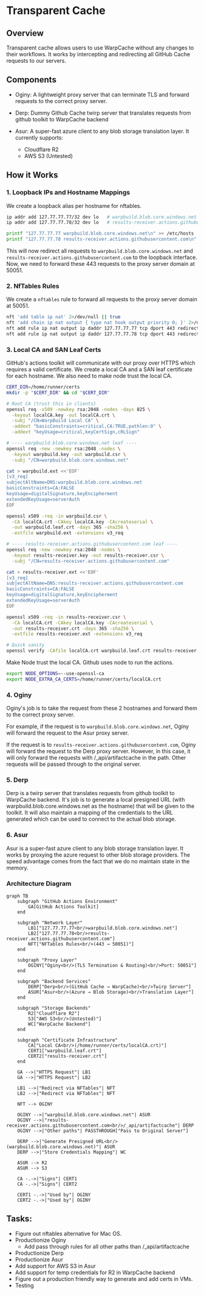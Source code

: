 # Transparent Cache

## Overview

Transparent cache allows users to use WarpCache without any changes to their workflows. It works by intercepting and redirecting all GitHub Cache requests to our servers.

## Components

- Oginy: A lightweight proxy server that can terminate TLS and forward requests to the correct proxy server.

- Derp: Dummy Github Cache twirp server that translates requests from github toolkit to WarpCache backend

- Asur: A super-fast azure client to any blob storage translation layer. It currently supports:
  - Cloudflare R2
  - AWS S3 (Untested)

## How it Works

### 1. Loopback IPs and Hostname Mappings

We create a loopback alias per hostname for nftables.

```bash
ip addr add 127.77.77.77/32 dev lo   # warpbuild.blob.core.windows.net
ip addr add 127.77.77.78/32 dev lo   # results-receiver.actions.githubusercontent.com

printf "127.77.77.77 warpbuild.blob.core.windows.net\n" >> /etc/hosts
printf "127.77.77.78 results-receiver.actions.githubusercontent.com\n" >> /etc/hosts
```

This will now redirect all requests to `warpbuild.blob.core.windows.net` and `results-receiver.actions.githubusercontent.com` to the loopback interface. Now, we need to forward these 443 requests to the proxy server domain at 50051.

### 2. NfTables Rules

We create a `nftables` rule to forward all requests to the proxy server domain at 50051.

```bash
nft 'add table ip nat' 2>/dev/null || true
nft 'add chain ip nat output { type nat hook output priority 0; }' 2>/dev/null || true
nft add rule ip nat output ip daddr 127.77.77.77 tcp dport 443 redirect to :50051
nft add rule ip nat output ip daddr 127.77.77.78 tcp dport 443 redirect to :50051
```

### 3. Local CA and SAN Leaf Certs

GitHub's actions toolkit will communicate with our proxy over HTTPS which requires a valid certificate. We create a local CA and a SAN leaf certificate for each hostname. We also need to make node trust the local CA.

```bash
CERT_DIR=/home/runner/certs
mkdir -p "$CERT_DIR" && cd "$CERT_DIR"

# Root CA (trust this in clients)
openssl req -x509 -newkey rsa:2048 -nodes -days 825 \
  -keyout localCA.key -out localCA.crt \
  -subj "/CN=WarpBuild Local CA" \
  -addext "basicConstraints=critical,CA:TRUE,pathlen:0" \
  -addext "keyUsage=critical,keyCertSign,cRLSign"

# ---- warpbuild.blob.core.windows.net leaf ----
openssl req -new -newkey rsa:2048 -nodes \
  -keyout warpbuild.key -out warpbuild.csr \
  -subj "/CN=warpbuild.blob.core.windows.net"

cat > warpbuild.ext <<'EOF'
[v3_req]
subjectAltName=DNS:warpbuild.blob.core.windows.net
basicConstraints=CA:FALSE
keyUsage=digitalSignature,keyEncipherment
extendedKeyUsage=serverAuth
EOF

openssl x509 -req -in warpbuild.csr \
  -CA localCA.crt -CAkey localCA.key -CAcreateserial \
  -out warpbuild.leaf.crt -days 365 -sha256 \
  -extfile warpbuild.ext -extensions v3_req

# ---- results-receiver.actions.githubusercontent.com leaf ----
openssl req -new -newkey rsa:2048 -nodes \
  -keyout results-receiver.key -out results-receiver.csr \
  -subj "/CN=results-receiver.actions.githubusercontent.com"

cat > results-receiver.ext <<'EOF'
[v3_req]
subjectAltName=DNS:results-receiver.actions.githubusercontent.com
basicConstraints=CA:FALSE
keyUsage=digitalSignature,keyEncipherment
extendedKeyUsage=serverAuth
EOF

openssl x509 -req -in results-receiver.csr \
  -CA localCA.crt -CAkey localCA.key -CAcreateserial \
  -out results-receiver.crt -days 365 -sha256 \
  -extfile results-receiver.ext -extensions v3_req

# Quick sanity
openssl verify -CAfile localCA.crt warpbuild.leaf.crt results-receiver.crt
```

Make Node trust the local CA. Github uses node to run the actions.

```bash
export NODE_OPTIONS=--use-openssl-ca
export NODE_EXTRA_CA_CERTS=/home/runner/certs/localCA.crt
```

### 4. Oginy

Oginy's job is to take the request from these 2 hostnames and forward them to the correct proxy server.

For example, if the request is to `warpbuild.blob.core.windows.net`, Oginy will forward the request to the Asur proxy server.

If the request is to `results-receiver.actions.githubusercontent.com`, Oginy will forward the request to the Derp proxy server. However, in this case, it will only forward the requests with /\_api/artifactcache in the path. Other requests will be passed through to the original server.

### 5. Derp

Derp is a twirp server that translates requests from github toolkit to WarpCache backend. It's job is to generate a local presigned URL (with warpbuild.blob.core.windows.net as the hostname) that will be given to the toolkit. It will also maintain a mapping of the credentials to the URL generated which can be used to connect to the actual blob storage.

### 6. Asur

Asur is a super-fast azure client to any blob storage translation layer. It works by proxying the azure request to other blob storage providers. The speed advantage comes from the fact that we do no maintain state in the memory.

### Architecture Diagram

```mermaid
graph TB
    subgraph "GitHub Actions Environment"
        GA[GitHub Actions Toolkit]
    end

    subgraph "Network Layer"
        LB1["127.77.77.77<br/>warpbuild.blob.core.windows.net"]
        LB2["127.77.77.78<br/>results-receiver.actions.githubusercontent.com"]
        NFT["NFTables Rules<br/>(443 → 50051)"]
    end

    subgraph "Proxy Layer"
        OGINY["Oginy<br/>(TLS Termination & Routing)<br/>Port: 50051"]
    end

    subgraph "Backend Services"
        DERP["Derp<br/>(GitHub Cache → WarpCache)<br/>Twirp Server"]
        ASUR["Asur<br/>(Azure → Blob Storage)<br/>Translation Layer"]
    end

    subgraph "Storage Backends"
        R2["Cloudflare R2"]
        S3["AWS S3<br/>(Untested)"]
        WC["WarpCache Backend"]
    end

    subgraph "Certificate Infrastructure"
        CA["Local CA<br/>(/home/runner/certs/localCA.crt)"]
        CERT1["warpbuild.leaf.crt"]
        CERT2["results-receiver.crt"]
    end

    GA -->|"HTTPS Request"| LB1
    GA -->|"HTTPS Request"| LB2

    LB1 -->|"Redirect via NFTables"| NFT
    LB2 -->|"Redirect via NFTables"| NFT

    NFT --> OGINY

    OGINY -->|"warpbuild.blob.core.windows.net"| ASUR
    OGINY -->|"results-receiver.actions.githubusercontent.com<br/>/_api/artifactcache"| DERP
    OGINY -->|"Other paths"| PASSTHROUGH["Pass to Original Server"]

    DERP -->|"Generate Presigned URL<br/>(warpbuild.blob.core.windows.net)"| ASUR
    DERP -->|"Store Credentials Mapping"| WC

    ASUR --> R2
    ASUR --> S3

    CA -.->|"Signs"| CERT1
    CA -.->|"Signs"| CERT2

    CERT1 -.->|"Used by"| OGINY
    CERT2 -.->|"Used by"| OGINY
```

## Tasks:

- Figure out nftables alternative for Mac OS.
- Productionize Oginy
  - Add pass through rules for all other paths than /\_api/artifactcache
- Productionize Derp
- Productionize Asur
- Add support for AWS S3 in Asur
- Add support for temp credentials for R2 in WarpCache backend
- Figure out a production friendly way to generate and add certs in VMs.
- Testing
